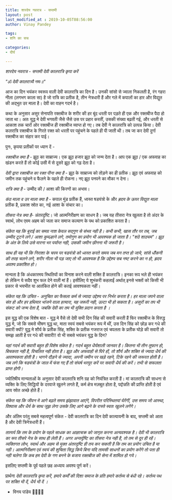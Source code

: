 ```yaml
---
title: शारदेय नवरात्र - सप्तमी
layout: post
last_modified_at : 2019-10-05T08:56:00
author: Vinay Pandey

tags:
- शनि का सच

categories:
- दीर्घ

---
```


*शारदेय नवरात्र - सप्तमी*
*देवी कालरात्रि कृपा करें*

_"ॐ देवी कालरात्र्यै नमः॥"_

आज का दिन भयंकर स्वरूप  वाली देवी कालरात्रि का दिन है। उनकी सांसो से ज्वाला निकलती है, रंग गहरा नीला (लगभग काला सा) है जो रात्रि का प्रतीक है, तीन नेत्रधारी हैं और गले में कपालों का हार और विद्युत की अद्भुत उर माला है। देवी का वाहन गदर्भ है। 

कथा के अनुसार असुर सेनापति रक्तबीज के शरीर की हर बूंद धरती पर पड़ते ही एक और रक्तबीज पैदा हो जाता था। अतः युद्ध मे देवी भगवती जैसे जैसे उस पर प्रहार करतीं, उसकी संख्या बढ़ती गई, और धरती से आकाश तक चारों ओर रक्तबीज ही रक्तबीज व्याप्त हो गए। तब देवी ने कालरात्रि को उत्पन्न किया। देवी कलरात्रि रक्तबीज के गिरते रक्त को धरती पर पहुंचने के पहले ही पी जाती थी। तब जा कर देवी दुर्गा रक्तबीज का संहार कर पाई।

पुनः, कृपया प्रतीकों पर ध्यान दें -

*रक्तबीज क्या है* - झूठ का साम्राज्य। एक झूठ हजार झूठ को जन्म देता है। आप एक झूठ / एक अफवाह का खंडन करते हैं तो कोई उसी में से दूसरे झूठ  को गढ़ देता है। 

*देवी द्वारा रक्तबीज का रक्त पीना क्या है* - झूठ के साम्राज्य को तोड़ने का ही प्रतीक। झूठ एवं अफवाह को जमीन तक पहुंचने व फैलने के पहले ही रोकना। नए झूठ पनपने का मौका न देना। 

*रात्रि क्या है* - उम्मीद की / आशा की किरणों का अभाव। 

*कंठ माला व उर माला क्या है* - कपाल मुंड प्रतीक हैं, ध्वस्त षडयंत्रो के और *ह्रदय के ऊपर विद्युत माला* प्रतीक है, प्रकाश स्रोत का, नई आशा के संचार का।

*तीसरा नेत्र क्या है*- अंतरदृष्टि। जो आत्मनिरीक्षण का साधन है। जब यह तीसरा नेत्र खुलता है तो अंदर के स्वार्थ, लोभ एवम अहम को जला कर समाज कल्याण के पथ को प्रकाशित करता है। 

*संकेत यह कि बुराई का समग्र नाश केवल सद्गुण से संभव नही है। कभी कभी, खास तौर पर तब, जब उम्मीद टूटने लगे / आशा कुमल्हाने लगे,  तमोगुण का प्रयोग भी आवश्यक हो जाता है। "शठे शाठ्यम"। झूठ के अंत के लिये उसे मारना भर पर्याप्त नही, उसकी जमीन छीनना भी जरूरी है।*

*साथ ही यह भी कि निराशा के चरम पर षडयंत्रो को ध्वस्त करते समय जब मन तप्त हो जाये, सांसे धौंकनी की तरह चलने लगे, शरीर नीला भी पड़ जाए तो भी आवश्यक है कि उद्देश्य सब नष्ट करने का न हो, ह्रदय अवश्य प्रकाशित हो।*

मान्यता है कि अंधकारमय स्थितियों का विनाश करने वाली शक्ति हैं कालरात्रि।  इनका रूप भले ही भयंकर हो लेकिन ये सदैव शुभ फल देने वाली मां हैं। इसीलिए ये शुभंकरी कहलाईं अर्थात् इनसे भक्तों को किसी भी प्रकार से भयभीत या आतंकित होने की कतई आवश्यकता नहीं।  

*संकेत यह कि उचित - अनुचित का फैसला कर्म से ज्यादा उद्देश्य पर निर्भर करता है। हर माला जपने वाला संत हो और हर हथियार भांजने वाला हत्यारा, यह जरूरी नही, उल्टा भी हो सकता है। असुरों का तप भी संकट को जन्म देता है, जबकि देवी का तम भी मुक्ति प्रदान करता है ।*

इस युद्ध की एक विशेष बात - युद्ध मे वैसे तो देवी सभी दिन सिंह की सवारी करती हैं फिर रक्तबीज के विरुद्ध युद्ध मे, जो कि सबसे भीषण युद्ध था, माता स्वयं सबसे भयंकर रूप में थीं, उस दिन सिंह को छोड़ कर गधे की सवारी क्यों? युद्ध मे शौर्य के प्रतीक सिंह, शक्ति के प्रतीक गजराज एवं चपलता के प्रतीक घोड़े की सवारी तो समझ आती है पर गधे की सवारी!!  वो भी सबसे भयंकर युद्ध के दिन?  

*यहां गदर्भ की सवारी बहुत ही विशेष संकेत है। गदर्भ बहुत धैर्यशाली जानवर है। कितना भी तीन तूफान हो, बिचकता नही है, विचलित नही होता है। झूठ और अफवाहों से घिरे हों, तो शौर्य और शक्ति से ज्यादा धैर्य की आवश्यकता होती है। भागने दौड़ने से ज्यादा, अपनी जमीन पर खड़े रहने, टिके रहने की जरूरत होती है। जब लगे कि षड्यंत्रों के जाल में फंस गए हैं तो संघर्ष भरपूर करें पर सवारी धैर्य की करें। तभी से सफलता प्राप्त होगी।*

ज्योतिषीय मान्यताओं के अनुसार देवी कालरात्रि शनि ग्रह को नियंत्रित करती हैं। मां कालरात्रि की साधना से व्यक्ति के लिए सिद्धियों के दरवाजे खुलने लगते हैं, कर्म क्षेत्र मज़बूत होता है, पद्दोन्नति की प्राप्ति होती है एवं आय स्रोत अच्छे होते हैं। 

*संकेत यह कि जीवन मे आगे बढ़ते समय झंझावात आएंगे, विपरीत परिस्थितयां घेरेंगीं, उस समय जो आस्था, विश्वास और धैर्य के साथ जूझ लेगा उसके लिए आगे बढ़ने के रास्ते स्वतः खुलने लगेंगे।*

और अंतिम परंतु सबसे महत्वपूर्ण संकेत - देवी कालरात्रि का दिन देवी कात्यायनी के बाद, सप्तमी को आता है और देवी त्रिनेत्रधारी हैं।

*तात्पर्य कि तम के प्रयोग के पहले साधक का आज्ञाचक्र को जागृत करना अत्यवश्यक है। देवी भी कालरात्रि का रूप तीसरे नेत्र के साथ ही लेती हैं। अगर अन्तर्दृष्टि का तीसरा नेत्र नही है, तो तम से दूर ही रहें। व्यक्तिगत लोभ, स्वार्थ और अहम से मुक्त अंतरदृष्टि ही तय कर सकती है कि तम का प्रयोग उचित है या नही। आत्मनिरीक्षण एवं स्वयं की शुचिता सिद्ध किये बिना यदि तामसी साधनों का प्रयोग करेंगे तो पता ही नही चलेगा कि कब हम देवी के गण बनने के बजाय रक्तबीज की सेना में शामिल हो गये।* 

 इसलिए सप्तमी के पूर्व पहले छह अध्याय अवश्य पूर्ण करें। 

प्रार्थना
*देवी कालरात्रि कृपा करें,*
*हमारे कर्मों की दिशा समाज के प्रति हमारे कर्तव्य से बंधी रहे। कर्तव्य पथ पर शक्ति भी दें, धैर्य भी दें ।*

- विनय पांडेय
🙏🌷🌷🙏
